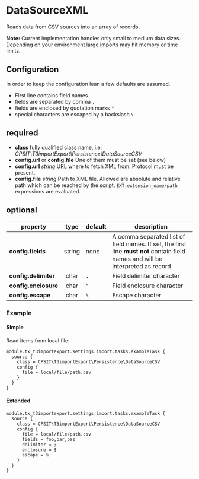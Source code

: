 DataSourceXML
=============

Reads data from CSV sources into an array of records.  

**Note:** Current implementation handles only small to medium data sizes. Depending on your environment large imports may hit memory or time limits.


## Configuration
In order to keep the configuration lean a few defaults are assumed.
* First line contains field names
* fields are separated by comma `,`
* fields are enclosed by quotation marks `"`
* special characters are escaped by a backslash `\ `

## required
* **class** fully qualified class name, i.e. *CPSIT\T3importExport\Persistence\DataSourceCSV*
* **config.url** or **config.file** One of them must be set (see below)
* **config.url** *string* URL where to fetch XML from. Protocol must be present.
* **config.file** *string* Path to XML file. Allowed are absolute and relative path which can be reached by the script. 
`EXT:extension_name/path` expressions are evaluated.

## optional
| property               | type   | default | description       | 
| -----------------------|:------:|---------|-------------------|
| **config.fields**      | string | none    | A comma separated list of field names. If set, the first line **must not** contain field names and will be interpreted as record |
| **config.delimiter**   | char   | `,`     | Field delimiter character |
| **config.enclosure**   | char   | `"`     | Field enclosure character |
| **config.escape**      | char   | `\ `    | Escape character |

### Example

#### Simple
Read items from local file:
```
module.tx_t3importexport.settings.import.tasks.exampleTask {
  source {
    class = CPSIT\T3importExport\Persistence\DataSourceCSV
    config {
      file = local/file/path.csv
    }
  }
}
```
#### Extended
```
module.tx_t3importexport.settings.import.tasks.exampleTask {
  source {
    class = CPSIT\T3importExport\Persistence\DataSourceCSV
    config {
      file = local/file/path.csv
      fields = foo,bar,baz
      delimiter = ;
      enclosure = $
      escape = %
    }
  }
}
```


